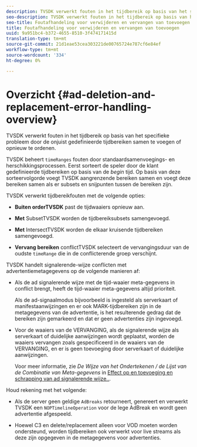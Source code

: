 ```yaml
---
description: TVSDK verwerkt fouten in het tijdbereik op basis van het specifieke probleem door de onjuist gedefinieerde tijdbereiken samen te voegen of opnieuw te ordenen.
seo-description: TVSDK verwerkt fouten in het tijdbereik op basis van het specifieke probleem door de onjuist gedefinieerde tijdbereiken samen te voegen of opnieuw te ordenen.
seo-title: Foutafhandeling voor verwijderen en vervangen van toevoegen
title: Foutafhandeling voor verwijderen en vervangen van toevoegen
uuid: 9a951bc4-b372-4655-8510-3f474171415d
translation-type: tm+mt
source-git-commit: 21d1eae53cea303221de00765724e787cf6e84ef
workflow-type: tm+mt
source-wordcount: '334'
ht-degree: 0%

---
```



# Overzicht {#ad-deletion-and-replacement-error-handling-overview}

TVSDK verwerkt fouten in het tijdbereik op basis van het specifieke probleem door de onjuist gedefinieerde tijdbereiken samen te voegen of opnieuw te ordenen.

TVSDK beheert `timeRanges` fouten door standaardsamenvoegings- en herschikkingsprocessen. Eerst sorteert de speler door de klant gedefinieerde tijdbereiken op basis van de *begin* tijd. Op basis van deze sorteervolgorde voegt TVSDK aangrenzende bereiken samen en voegt deze bereiken samen als er subsets en snijpunten tussen de bereiken zijn.

TVSDK verwerkt tijdbereikfouten met de volgende opties:

* **Buiten orderTVSDK** past de tijdwaaiers opnieuw aan.

* **Met** SubsetTVSDK worden de tijdbereiksubsets samengevoegd.

* **Met** IntersectTVSDK worden de elkaar kruisende tijdbereiken samengevoegd.

* **Vervang bereiken** conflictTVSDK selecteert de vervangingsduur van de oudste  `timeRange` die in de conflicterende groep verschijnt.

TVSDK handelt signalerende-wijze conflicten met advertentiemetagegevens op de volgende manieren af:

* Als de ad signalerende wijze met de tijd-waaier meta-gegevens in conflict brengt, heeft de tijd-waaier meta-gegevens altijd prioriteit.

   Als de ad-signaalmodus bijvoorbeeld is ingesteld als serverkaart of manifestaanwijzingen en er ook MARK-tijdbereiken zijn in de metagegevens van de advertentie, is het resulterende gedrag dat de bereiken zijn gemarkeerd en dat er geen advertenties zijn ingevoegd.
* Voor de waaiers van de VERVANGING, als de signalerende wijze als serverkaart of duidelijke aanwijzingen wordt geplaatst, worden de waaiers vervangen zoals gespecificeerd in de waaiers van de VERVANGING, en er is geen toevoeging door serverkaart of duidelijke aanwijzingen.

   Voor meer informatie, zie *De Wijze van het Ondertekenen / de Lijst van de Combinatie van Meta-gegevens* in [Effect op en toevoeging en schrapping van ad signalerende wijze..](../../../../tvsdk-2.7-for-android/ad-insertion/delete-replace-content-vod/c-psdk-android-2.7-signaling-mode-metadata-combos-android.md#c_psdk_signaling-mode-metadata-combos-android).

Houd rekening met het volgende:

* Als de server geen geldige `AdBreaks` retourneert, genereert en verwerkt TVSDK een `NOPTimelineOperation` voor de lege AdBreak en wordt geen advertentie afgespeeld.

* Hoewel C3 en delete/replacement alleen voor VOD moeten worden ondersteund, worden tijdbereiken ook verwerkt voor live streams als deze zijn opgegeven in de metagegevens voor advertenties.


